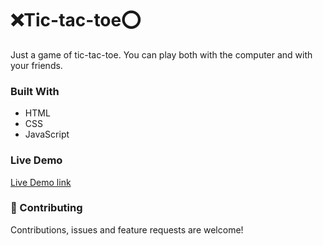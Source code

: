 <h1>❌Tic-tac-toe⭕</h1>
Just a game of tic-tac-toe. You can play both with the computer and with your friends.

<h3>Built With</h3>
<ul>
    <li>HTML</li>
    <li>CSS</li>
    <li>JavaScript</li>
</ul>

<h3>Live Demo</h3>
<a href='https://i-am-craz.github.io/tic-tac-toe/'>Live Demo link</a>

<h3>🤝 Contributing</h3>
Contributions, issues and feature requests are welcome!